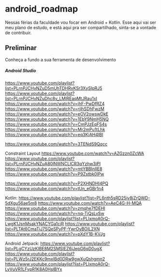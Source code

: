 # android_roadmap #
Nessas férias da faculdade vou focar em Android + Kotlin. Esse aqui vai ser meu plano de estudo, e está aqui pra ser compartilhado, sinta-se a vontade de contribuir.

## Preliminar
Conheça a fundo a sua ferramenta de desenvolvimento
##### Android Studio
https://www.youtube.com/playlist?list=PLrnPJCHvNZuD5mUhTDHRvKSr3XySIpRJ5
https://www.youtube.com/playlist?list=PLrnPJCHvNZuDhc8v_LMlREaqMtJRau1xI
https://www.youtube.com/watch?v=ihF-PwDfRZ4
https://www.youtube.com/watch?v=rjlhSDhFwzM
https://www.youtube.com/watch?v=eOV2owswDkE
https://www.youtube.com/watch?v=1EbY9NmH5NQ
https://www.youtube.com/watch?v=CmPJzEqFS4s
https://www.youtube.com/watch?v=Mr2mPu1tLhk
https://www.youtube.com/watch?v=eq3KiAH4IBI

https://www.youtube.com/watch?v=3TENdS9Qqcc

Constraint Layout
https://www.youtube.com/watch?v=AZGzzn0ZcWA
https://www.youtube.com/playlist?list=PLrnPJCHvNZuA80lNWNCLICR3qYzhw3iPI
https://www.youtube.com/watch?v=mtYBBInIIE8
https://www.youtube.com/watch?v=P9Zstbk0lPw

https://www.youtube.com/watch?v=P2XHNDHI4PQ
https://www.youtube.com/watch?v=tUn_eGBr1n4

Kotlin:
https://www.youtube.com/playlist?list=PL6nth5sRD25iv8jZrQWD-5dXgu56ae5m8
https://www.youtube.com/watch?v=AeC4G-H-MQA
https://www.youtube.com/watch?v=zmqhe7fDEHI
https://www.youtube.com/watch?v=nq-TjQsLvSw
https://www.youtube.com/playlist?list=PLlxmoA0rQ-LwgK1JsnMsakYNACYGa1cjR
https://www.youtube.com/playlist?list=PLTAt6CmaTiJ7SQeSPyPF-YwrOyBOIL2XN
https://www.youtube.com/watch?v=pXdY1B-KVJg

Android Jetpack:
https://www.youtube.com/playlist?list=PLgCYzUzKIBE8M2SMSIEZ6jJepG6qD0ugX
https://www.youtube.com/playlist?list=PLWz5rJ2EKKc9mxIBd0DRw9gwXuQshgmn2
https://www.youtube.com/playlist?list=PLlxmoA0rQ-LyVuVR1LFvpR1K8A0HsIBYx
